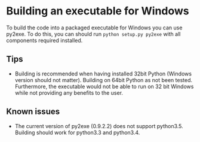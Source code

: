 # Building an executable for Windows
To build the code into a packaged executable for Windows you can use py2exe. To do this, you can should run `python setup.py py2exe` with all components required installed.

## Tips
* Building is recommended when having installed 32bit Python (Windows version should not matter). Building on 64bit Python as not been tested. Furthermore, the executable would not be able to run on 32 bit Windows while not providing any benefits to the user.

## Known issues
* The current version of py2exe (0.9.2.2) does not support python3.5.  Building should work for python3.3 and python3.4.
